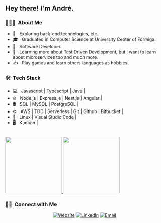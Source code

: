 <h2> Hey there! I'm André.</h2>

<h3> 👨🏻‍💻 &nbsp;About Me </h3>

- 🤔 &nbsp; Exploring back-end technologies, etc...
- 🎓 &nbsp; Graduated in Computer Science at University Center of Formiga.
- 💼 &nbsp; Software Developer.
- 🌱 &nbsp; Learning more about Test Driven Development, but i want to learn about microservices too and much more.
- ✍️ &nbsp; Play games and learn others languages as hobbies.

<h3> 🛠 &nbsp;Tech Stack</h3>

- 💻 &nbsp;
  Javascript | Typescript | Java |
- 🌐 &nbsp;
  Node.js | Express.js | Nest.js | Angular |
- 🛢 &nbsp;
  SQL | MySQL | PostgreSQL |
- ⚙️ &nbsp;
  AWS | TDD | Serverless | Git | Github | Bitbucket |
- 🔧 &nbsp;
  Linux | Visual Studio Code |
- 🖥 &nbsp;
  Kanban |
<br/>

<a href="https://github.com/devaraujstein">
  <img height="180em" src="https://github-readme-stats.vercel.app/api?username=devaraujstein&theme=buefy&show_icons=true" />
  <img height="180em" src="https://github-readme-stats.vercel.app/api/top-langs/?username=devaraujstein&theme=buefy&layout=compact" />
</a>

<br/>

<h3> 🤝🏻 &nbsp;Connect with Me </h3>

<p align="center">
<a href="https://andrearaujo.vercel.app/"><img alt="Website" src="https://img.shields.io/badge/Website-andrearaujo.vercel.app-blue?style=flat-square&logo=google-chrome"></a>
<a href="https://www.linkedin.com/in/andrearaujolinkd/"><img alt="LinkedIn" src="https://img.shields.io/badge/LinkedIn-André%20Araujo-blue?style=flat-square&logo=linkedin"></a>
<a href="mailto:andrearaujo.contact@gmail.com"><img alt="Email" src="https://img.shields.io/badge/Email-andrearaujo.contact@gmail.com-blue?style=flat-square&logo=gmail"></a>
</p>
